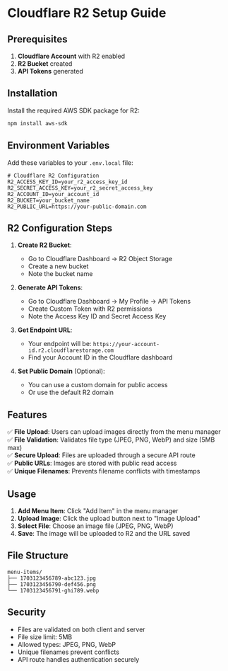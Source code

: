 # Cloudflare R2 Setup Guide

## Prerequisites

1. **Cloudflare Account** with R2 enabled
2. **R2 Bucket** created
3. **API Tokens** generated

## Installation

Install the required AWS SDK package for R2:

```bash
npm install aws-sdk
```

## Environment Variables

Add these variables to your `.env.local` file:

```env
# Cloudflare R2 Configuration
R2_ACCESS_KEY_ID=your_r2_access_key_id
R2_SECRET_ACCESS_KEY=your_r2_secret_access_key
R2_ACCOUNT_ID=your_account_id
R2_BUCKET=your_bucket_name
R2_PUBLIC_URL=https://your-public-domain.com
```

## R2 Configuration Steps

1. **Create R2 Bucket**:
   - Go to Cloudflare Dashboard → R2 Object Storage
   - Create a new bucket
   - Note the bucket name

2. **Generate API Tokens**:
   - Go to Cloudflare Dashboard → My Profile → API Tokens
   - Create Custom Token with R2 permissions
   - Note the Access Key ID and Secret Access Key

3. **Get Endpoint URL**:
   - Your endpoint will be: `https://your-account-id.r2.cloudflarestorage.com`
   - Find your Account ID in the Cloudflare dashboard

4. **Set Public Domain** (Optional):
   - You can use a custom domain for public access
   - Or use the default R2 domain

## Features

✅ **File Upload**: Users can upload images directly from the menu manager  
✅ **File Validation**: Validates file type (JPEG, PNG, WebP) and size (5MB max)  
✅ **Secure Upload**: Files are uploaded through a secure API route  
✅ **Public URLs**: Images are stored with public read access  
✅ **Unique Filenames**: Prevents filename conflicts with timestamps  

## Usage

1. **Add Menu Item**: Click "Add Item" in the menu manager
2. **Upload Image**: Click the upload button next to "Image Upload"
3. **Select File**: Choose an image file (JPEG, PNG, WebP)
4. **Save**: The image will be uploaded to R2 and the URL saved

## File Structure

```
menu-items/
├── 1703123456789-abc123.jpg
├── 1703123456790-def456.png
└── 1703123456791-ghi789.webp
```

## Security

- Files are validated on both client and server
- File size limit: 5MB
- Allowed types: JPEG, PNG, WebP
- Unique filenames prevent conflicts
- API route handles authentication securely 